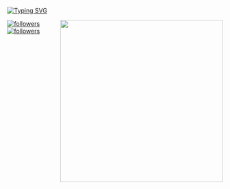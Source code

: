 [![Typing SVG](https://readme-typing-svg.herokuapp.com?color=6CF7B9&lines=Hello+There+this+is+Moaaz;Junior+Penetration+Tester)](https://git.io/typing-svg)

<img align='right' src="https://github-readme-stats.vercel.app/api?username=ep1n3phr1n3&show_icons=true&theme=gotham" width="380">


<a href="https://twitter.com/ep1n3phr1n3">
    <img alt="followers" title="Follow me on Twitter" src="https://img.shields.io/twitter/follow/ep1n3phr1n3?color=55960c&labelColor=488207&label=Follow&logo=twitter&logoColor=white&style=for-the-badge"/></a>
  <a href="https://github.com/DenverCoder1">
    <img alt="followers" title="Follow me on Github" src="https://img.shields.io/github/followers/ep1n3phr1n3?color=236ad3&labelColor=1155ba&style=for-the-badge&logo=github&label=Follow"/></a>
</p>
